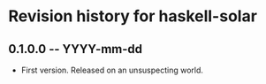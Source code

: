 # Revision history for haskell-solar

## 0.1.0.0  -- YYYY-mm-dd

* First version. Released on an unsuspecting world.
